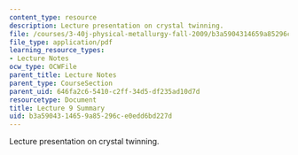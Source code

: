 ```yaml
---
content_type: resource
description: Lecture presentation on crystal twinning.
file: /courses/3-40j-physical-metallurgy-fall-2009/b3a5904314659a85296ce0edd6bd227d_MIT3_40JF09_lec09.pdf
file_type: application/pdf
learning_resource_types:
- Lecture Notes
ocw_type: OCWFile
parent_title: Lecture Notes
parent_type: CourseSection
parent_uid: 646fa2c6-5410-c2ff-34d5-df235ad10d7d
resourcetype: Document
title: Lecture 9 Summary
uid: b3a59043-1465-9a85-296c-e0edd6bd227d
---
```

Lecture presentation on crystal twinning.

